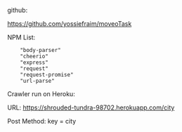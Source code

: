 github:

https://github.com/yossiefraim/moveoTask

NPM List:

        "body-parser"
        "cheerio"
        "express"
        "request"
        "request-promise"
        "url-parse"


Crawler run on Heroku:

URL: https://shrouded-tundra-98702.herokuapp.com/city

Post Method: key = city


